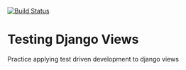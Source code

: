 [![Build Status](https://travis-ci.org/Echoic88/testing_django_views.svg?branch=master)](https://travis-ci.org/Echoic88/testing_django_views)

# Testing Django Views
Practice applying test driven development to django views